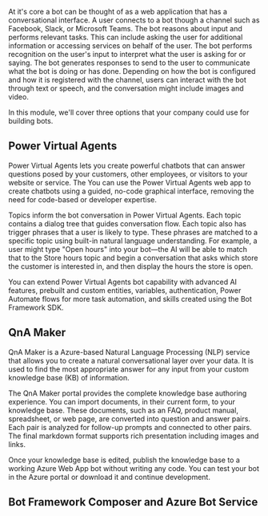 At it's core a bot can be thought of as a web application that has a conversational interface. A user connects to a bot though a channel such as Facebook, Slack, or Microsoft Teams. The bot reasons about input and performs relevant tasks. This can include asking the user for additional information or accessing services on behalf of the user. The bot performs recognition on the user's input to interpret what the user is asking for or saying. The bot generates responses to send to the user to communicate what the bot is doing or has done. Depending on how the bot is configured and how it is registered with the channel, users can interact with the bot through text or speech, and the conversation might include images and video.

In this module, we'll cover three options that your company could use for building bots.

## Power Virtual Agents

Power Virtual Agents lets you create powerful chatbots that can answer questions posed by your customers, other employees, or visitors to your website or service. The You can use the Power Virtual Agents web app to create chatbots using a guided, no-code graphical interface, removing the need for code-based or developer expertise.

Topics inform the bot conversation in Power Virtual Agents. Each topic contains a dialog tree that guides conversation flow. Each topic also has trigger phrases that a user is likely to type. These phrases are matched to a specific topic using built-in natural language understanding. For example, a user might type "Open hours" into your bot—the AI will be able to match that to the Store hours topic and begin a conversation that asks which store the customer is interested in, and then display the hours the store is open.

You can extend Power Virtual Agents bot capability with advanced AI features, prebuilt and custom entities, variables, authentication, Power Automate flows for more task automation, and skills created using the Bot Framework SDK.

## QnA Maker

QnA Maker is a Azure-based Natural Language Processing (NLP) service that allows you to create a natural conversational layer over your data. It is used to find the most appropriate answer for any input from your custom knowledge base (KB) of information.

The QnA Maker portal provides the complete knowledge base authoring experience. You can import documents, in their current form, to your knowledge base. These documents, such as an FAQ, product manual, spreadsheet, or web page, are converted into question and answer pairs. Each pair is analyzed for follow-up prompts and connected to other pairs. The final markdown format supports rich presentation including images and links.

Once your knowledge base is edited, publish the knowledge base to a working Azure Web App bot without writing any code. You can test your bot in the Azure portal or download it and continue development.

## Bot Framework Composer and Azure Bot Service

